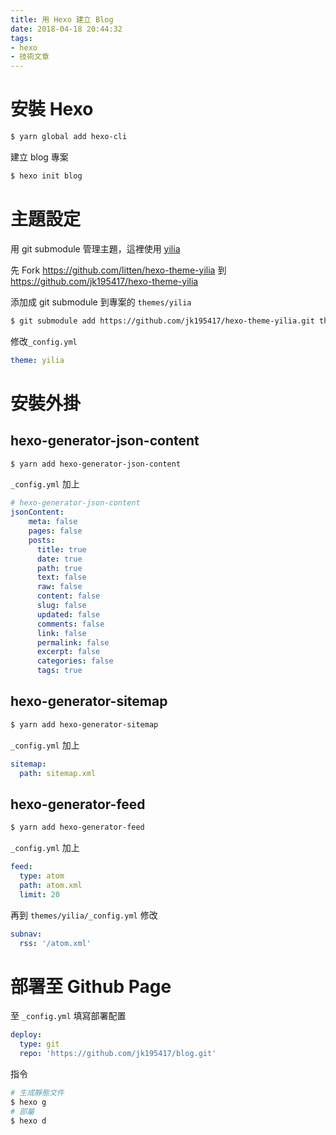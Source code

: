 ```yaml
---
title: 用 Hexo 建立 Blog
date: 2018-04-18 20:44:32
tags:
- hexo
- 技術文章
---
```


# 安裝 Hexo

```bash
$ yarn global add hexo-cli
```

建立 blog 專案

```bash
$ hexo init blog
```

# 主題設定

用 git submodule 管理主題，這裡使用 [yilia](https://github.com/litten/hexo-theme-yilia)

<!-- more -->

先 Fork <https://github.com/litten/hexo-theme-yilia> 到 <https://github.com/jk195417/hexo-theme-yilia>

添加成 git submodule 到專案的 `themes/yilia`

```bash
$ git submodule add https://github.com/jk195417/hexo-theme-yilia.git themes/yilia
```

修改`_config.yml`

```yaml
theme: yilia
```

# 安裝外掛

## hexo-generator-json-content

```bash
$ yarn add hexo-generator-json-content
```

`_config.yml` 加上

```yaml
# hexo-generator-json-content
jsonContent:
    meta: false
    pages: false
    posts:
      title: true
      date: true
      path: true
      text: false
      raw: false
      content: false
      slug: false
      updated: false
      comments: false
      link: false
      permalink: false
      excerpt: false
      categories: false
      tags: true
```

## hexo-generator-sitemap

```bash
$ yarn add hexo-generator-sitemap
```

`_config.yml` 加上

```yaml
sitemap:
  path: sitemap.xml
```

## hexo-generator-feed

```bash
$ yarn add hexo-generator-feed
```

`_config.yml` 加上

```yaml
feed:
  type: atom
  path: atom.xml
  limit: 20
```

再到 `themes/yilia/_config.yml` 修改
```yaml
subnav:
  rss: '/atom.xml'
```

# 部署至 Github Page

至 `_config.yml` 填寫部署配置

```yaml
deploy:
  type: git
  repo: 'https://github.com/jk195417/blog.git'
```

指令
```bash
# 生成靜態文件
$ hexo g
# 部屬
$ hexo d
```
